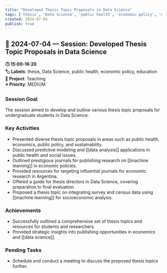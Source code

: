 ```yaml
---
title: "Developed Thesis Topic Proposals in Data Science"
tags: ['thesis', 'Data Science', 'public health', 'economic policy', 'education']
created: 2024-07-04
publish: true
---
```


## 📅 2024-07-04 — Session: Developed Thesis Topic Proposals in Data Science

**🕒 15:00–16:20**  
**🏷️ Labels**: thesis, Data Science, public health, economic policy, education  
**📂 Project**: Teaching  
**⭐ Priority**: MEDIUM  


### Session Goal
The session aimed to develop and outline various thesis topic proposals for undergraduate students in Data Science.

### Key Activities
- Presented diverse thesis topic proposals in areas such as public health, economics, public policy, and sustainability.
- Discussed predictive modeling and [[data analysis]] applications in public health and social issues.
- Outlined prestigious journals for publishing research on [[machine learning]] in economic policies.
- Provided resources for targeting influential journals for economic research in Argentina.
- Offered a guide for thesis directors in Data Science, covering preparation to final evaluation.
- Proposed a thesis topic on integrating survey and census data using [[machine learning]] for socioeconomic analysis.

### Achievements
- Successfully outlined a comprehensive set of thesis topics and resources for students and researchers.
- Provided strategic insights into publishing opportunities in economics and [[data science]].

### Pending Tasks
- Schedule and conduct a meeting to discuss the proposed thesis topics further.
